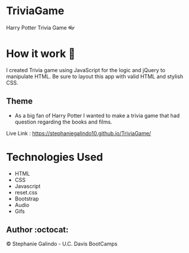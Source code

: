 # TriviaGame
Harry Potter Trivia Game :eyeglasses:

# How it work 	:email:
I created  Trivia game using JavaScript for the logic and jQuery to manipulate HTML. Be sure to layout this app with valid HTML and stylish CSS.

## Theme
* As a big fan of Harry Potter I wanted to make a trivia game that had question regarding the books and films.



Live Link :  https://stephaniegalindo10.github.io/TriviaGame/
# Technologies Used

* HTML
* CSS
* Javascript
* reset.css
* Bootstrap
* Audio
* Gifs

## Author :octocat:
© Stephanie Galindo - U.C. Davis BootCamps

